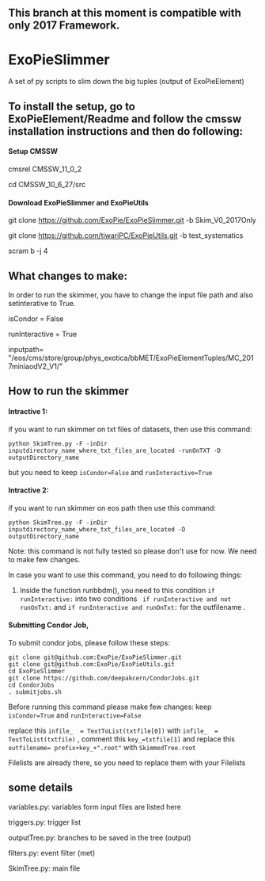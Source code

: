 ## This branch at this moment is compatible with only 2017 Framework. 

# ExoPieSlimmer
A set of py scripts to slim down the big tuples (output of ExoPieElement) 

## To install the setup, go to ExoPieElement/Readme and follow the cmssw installation instructions and then do following: 

#### Setup CMSSW
cmsrel CMSSW_11_0_2

cd CMSSW_10_6_27/src

#### Download ExoPieSlimmer and ExoPieUtils
git clone https://github.com/ExoPie/ExoPieSlimmer.git -b Skim_V0_2017Only 

git clone https://github.com/tiwariPC/ExoPieUtils.git -b test_systematics

scram b -j 4

## What changes to make: 

In order to run the skimmer, you have to change the input file path and also setinterative to True. 

isCondor = False

runInteractive = True

inputpath= "/eos/cms/store/group/phys_exotica/bbMET/ExoPieElementTuples/MC_2017miniaodV2_V1/" 


## How to run the skimmer 

#### Intractive 1: 
if you want to run skimmer on txt files of datasets, then use this command:
```
python SkimTree.py -F -inDir inputdirectory_name_where_txt_files_are_located -runOnTXT -D outputDirectory_name
```
but you need to keep `isCondor=False` and `runInteractive=True`

#### Intractive 2:
if you want to run skimmer on eos path then use this command:
```
python SkimTree.py -F -inDir inputdirectory_name_where_txt_files_are_located -D outputDirectory_name
```
Note: this command is not fully tested so please don't use for now. We need to make few changes.

In case you want to use this command, you need to do following things:
1. Inside the function runbbdm(), you need to this condition `if runInteractive:` into two conditions ` if runInteractive and not runOnTxt:` and ` if runInteractive and runOnTxt: ` for the outfilename . 

#### Submitting Condor Job,

To submit condor jobs, please follow these steps:
```
git clone git@github.com:ExoPie/ExoPieSlimmer.git
git clone git@github.com:ExoPie/ExoPieUtils.git
cd ExoPieSlimmer
git clone https://github.com/deepakcern/CondorJobs.git
cd CondorJobs
. submitjobs.sh
```
Before running this command please make few changes:
keep `isCondor=True` and `runInteractive=False`

replace this `infile_  = TextToList(txtfile[0])` with `infile_  = TextToList(txtfile)` , comment this `key_=txtfile[1]` and replace this `outfilename= prefix+key_+".root"` with `SkimmedTree.root`

Filelists are already there, so you need to replace them with your Filelists


## some details 

variables.py: variables form input files are listed here

triggers.py: trigger list

outputTree.py: branches to be saved in the tree (output)

filters.py: event filter (met) 

SkimTree.py: main file 
